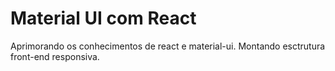 # Material UI com React

Aprimorando os conhecimentos de react e material-ui. Montando esctrutura front-end responsiva.
